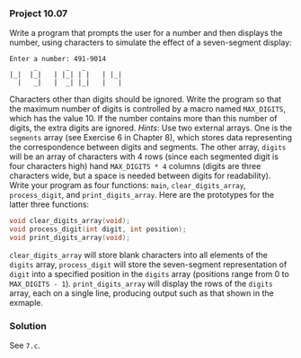 ### Project 10.07

Write a program that prompts the user for a number and then displays the number,
using characters to simulate the effect of a seven-segment display:

```
Enter a number: 491-9014
      _       _   _
|_|  |_|   | |_| | |   | |_|
  |   _|   |  _| |_|   |   |
```

Characters other than digits should be ignored. Write the program so that the
maximum number of digits is controlled by a macro named `MAX_DIGITS`, which has
the value 10. If the number contains more than this number of digits, the extra
digits are ignored. _Hints_: Use two external arrays. One is the `segments`
array (see Exercise 6 in Chapter 8), which stores data representing the
correspondence between digits and segments. The other array, `digits` will be an
array of characters with 4 rows (since each segmented digit is four characters
high) hand `MAX_DIGITS * 4` columns (digits are three characters wide, but a
space is needed between digits for readability). Write your program as four
functions: `main`, `clear_digits_array`, `process_digit`, and
`print_digits_array`. Here are the prototypes for the latter three functions:

```c
void clear_digits_array(void);
void process_digit(int digit, int position);
void print_digits_array(void);
```

`clear_digits_array` will store blank characters into all elements of the
`digits` array, `process_digit` will store the seven-segment representation of
`digit` into a specified position in the `digits` array (positions range from 0
to `MAX_DIGITS - 1`). `print_digits_array` will display the rows of the `digits`
array, each on a single line, producing output such as that shown in the
exmaple.

### Solution

See `7.c`.
